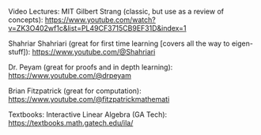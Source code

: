 Video Lectures:
MIT Gilbert Strang (classic, but use as a review of concepts): https://www.youtube.com/watch?v=ZK3O402wf1c&list=PL49CF3715CB9EF31D&index=1

Shahriar Shahriari (great for first time learning [covers all the way to eigen-stuff]): https://www.youtube.com/@Shahriari

Dr. Peyam (great for proofs and in depth learning): https://www.youtube.com/@drpeyam

Brian Fitzpatrick (great for computation): https://www.youtube.com/@fitzpatrickmathemati

Textbooks:
Interactive Linear Algebra (GA Tech): https://textbooks.math.gatech.edu/ila/

